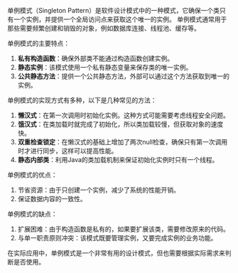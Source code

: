 单例模式（Singleton Pattern）是软件设计模式中的一种模式，它确保一个类只有一个实例，并提供一个全局访问点来获取这个唯一的实例。
单例模式通常用于那些需要频繁创建和销毁的对象，例如数据库连接、线程池、缓存等。

单例模式的主要特点：
1. **私有构造函数**：确保外部类不能通过构造函数创建实例。
2. **静态实例**：该模式使用一个私有静态变量来保存类的唯一实例。
3. **公共静态方法**：提供一个公共静态方法，外部可以通过这个方法获取到唯一的实例。

单例模式的实现方式有多种，以下是几种常见的方法：
1. **懒汉式**：在第一次调用时初始化实例。这种方式可能需要考虑线程安全问题。
2. **饿汉式**：在类加载时就完成了初始化，所以类加载较慢，但获取对象的速度快。
3. **双重检查锁定**：在懒汉式的基础上增加了两次null检查，确保只有第一次调用时才进行同步，这样可以提高性能。
4. **静态内部类**：利用Java的类加载机制来保证初始化实例时只有一个线程。

单例模式的优点：
1. 节省资源：由于只创建一个实例，减少了系统的性能开销。
2. 保证数据内容的一致性。

单例模式的缺点：
1. 扩展困难：由于构造函数是私有的，如果要扩展该类，需要修改原来的代码。
2. 与单一职责原则冲突：该模式既要管理实例，又要完成实例的业务功能。

在实际应用中，单例模式是一个非常有用的设计模式，但也需要根据实际需求来判断是否使用。